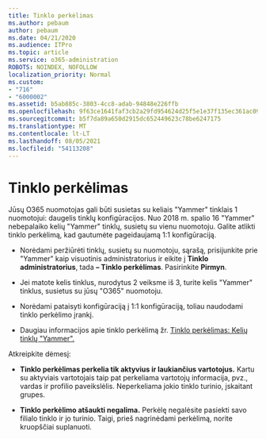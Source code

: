 ```yaml
---
title: Tinklo perkėlimas
ms.author: pebaum
author: pebaum
ms.date: 04/21/2020
ms.audience: ITPro
ms.topic: article
ms.service: o365-administration
ROBOTS: NOINDEX, NOFOLLOW
localization_priority: Normal
ms.custom:
- "716"
- "6000002"
ms.assetid: b5ab885c-3803-4cc8-adab-94848e226ffb
ms.openlocfilehash: 9f63ce1641faf3cb2a29fd954624d25f5e1e37f135ec361ac09668086d78aa3e
ms.sourcegitcommit: b5f7da89a650d2915dc652449623c78be6247175
ms.translationtype: MT
ms.contentlocale: lt-LT
ms.lasthandoff: 08/05/2021
ms.locfileid: "54113208"
---
```

# <a name="network-migration"></a>Tinklo perkėlimas

Jūsų O365 nuomotojas gali būti susietas su keliais "Yammer" tinklais 1 nuomotojui: daugelis tinklų konfigūracijos. Nuo 2018 m. spalio 16 "Yammer" nebepalaiko kelių "Yammer" tinklų, susietų su vienu nuomotoju. Galite atlikti tinklo perkėlimą, kad gautumėte pageidaujamą 1:1 konfigūraciją.
  
- Norėdami peržiūrėti tinklų, susietų su nuomotoju, sąrašą, prisijunkite prie "Yammer" kaip visuotinis administratorius ir eikite į **Tinklo administratorius**, tada **– Tinklo perkėlimas**. Pasirinkite **Pirmyn**.

- Jei matote kelis tinklus, nurodytus 2 veiksme iš 3, turite kelis "Yammer" tinklus, susietus su jūsų "O365" nuomotoju.

- Norėdami pataisyti konfigūraciją į 1:1 konfigūraciją, toliau naudodami tinklo perkėlimo įrankį.

- Daugiau informacijos apie tinklo perkėlimą žr. [Tinklo perkėlimas: Kelių tinklų "Yammer".](https://docs.microsoft.com/yammer/configure-your-yammer-network/consolidate-multiple-yammer-networks)

Atkreipkite dėmesį:
  
- **Tinklo perkėlimas perkelia tik aktyvius ir laukiančius vartotojus.** Kartu su aktyviais vartotojais taip pat perkeliama vartotojų informacija, pvz., vardas ir profilio paveikslėlis. Neperkeliama jokio tinklo turinio, įskaitant grupes.

- **Tinklo perkėlimo atšaukti negalima.** Perkėlę negalėsite pasiekti savo filialo tinklo ir jo turinio. Taigi, prieš nagrinėdami perkėlimą, norite kruopščiai suplanuoti.
